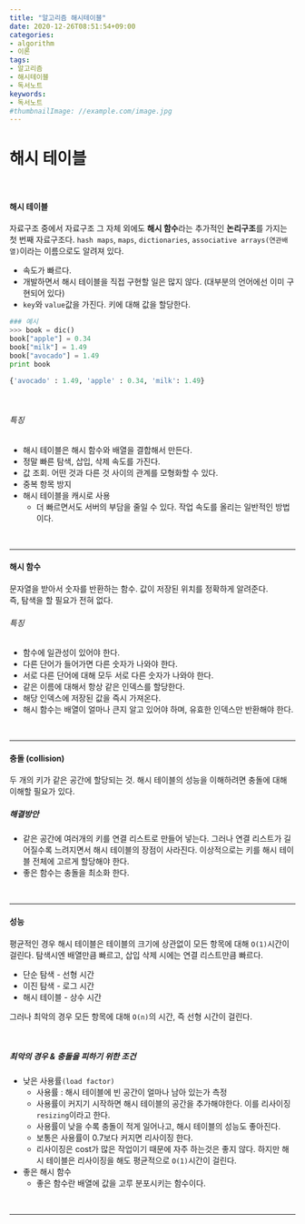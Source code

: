 ```yaml
---
title: "알고리즘 해시테이블"
date: 2020-12-26T08:51:54+09:00
categories:
- algorithm
- 이론
tags:
- 알고리즘
- 해시테이블
- 독서노트
keywords:
- 독서노트
#thumbnailImage: //example.com/image.jpg
---
```


<!--more-->
# 해시 테이블

&nbsp;

#### 해시 테이블
자료구조 중에서 자료구조 그 자체 외에도 **해시 함수**라는 추가적인 **논리구조**를 가지는 첫 번째 자료구조다. `hash maps`, `maps`, `dictionaries`, `associative arrays(연관배열)`이라는 이름으로도 알려져 있다.
- 속도가 빠르다.
- 개발하면서 해시 테이블을 직접 구현할 일은 많지 않다. (대부분의 언어에선 이미 구현되어 있다)
- `key`와 `value`값을 가진다. 키에 대해 값을 할당한다.

```python
### 예시
>>> book = dic()
book["apple"] = 0.34
book["milk"] = 1.49
book["avocado"] = 1.49
print book

{'avocado' : 1.49, 'apple' : 0.34, 'milk': 1.49}
```

&nbsp;

###### 특징
- 해시 테이블은 해시 함수와 배열을 결합해서 만든다.
- 정말 빠른 탐색, 삽입, 삭제 속도를 가진다.
- 값 조회. 어떤 것과 다른 것 사이의 관계를 모형화할 수 있다.
- 중복 항목 방지
- 해시 테이블을 캐시로 사용
  - 더 빠르면서도 서버의 부담을 줄일 수 있다. 작업 속도를 올리는 일반적인 방법이다.


&nbsp;

-----

#### 해시 함수

문자열을 받아서 숫자를 반환하는 함수. 값이 저장된 위치를 정확하게 알려준다.   
즉, 탐색을 할 필요가 전혀 없다.   



###### 특징
- 함수에 일관성이 있어야 한다. 
- 다른 단어가 들어가면 다른 숫자가 나와야 한다. 
- 서로 다른 단어에 대해 모두 서로 다른 숫자가 나와야 한다.
- 같은 이름에 대해서 항상 같은 인덱스를 할당한다. 
- 해당 인덱스에 저장된 값을 즉시 가져온다.
- 해시 함수는 배열이 얼마나 큰지 알고 있어야 하며, 유효한 인덱스만 반환해야 한다.

&nbsp;

-----

#### 충돌 (collision)

두 개의 키가 같은 공간에 할당되는 것. 해시 테이블의 성능을 이해하려면 충돌에 대해 이해할 필요가 있다.


##### 해결방안
- 같은 공간에 여러개의 키를 연결 리스트로 만들어 넣는다. 그러나 연결 리스트가 길어질수록 느려지면서 해시 테이블의 장점이 사라진다. 이상적으로는 키를 해시 테이블 전체에 고르게 할당해야 한다.
- 좋은 함수는 충돌을 최소화 한다.

&nbsp;

-----

#### 성능

평균적인 경우 해시 테이블은 테이블의 크기에 상관없이 모든 항목에 대해 `O(1)`시간이 걸린다. 탐색시엔 배열만큼 빠르고, 삽입 삭제 시에는 연결 리스트만큼 빠르다.

- 단순 탐색 - 선형 시간
- 이진 탐색 - 로그 시간
- 해시 테이블 - 상수 시간

그러나 최악의 경우 모든 항목에 대해 `O(n)`의 시간, 즉 선형 시간이 걸린다.

&nbsp;

##### 최악의 경우 & 충돌을 피하기 위한 조건
- 낮은 사용률`(load factor)`
  - 사용률 : 해시 테이블에 빈 공간이 얼마나 남아 있는가 측정
  - 사용률이 커지기 시작하면 해시 테이블의 공간을 추가해야한다. 이를 리사이징`resizing`이라고 한다.
  - 사용률이 낮을 수록 충돌이 적게 일어나고, 해시 테이블의 성능도 좋아진다.
  - 보통은 사용률이 0.7보다 커지면 리사이징 한다.
  - 리사이징은 cost가 많은 작업이기 때문에 자주 하는것은 좋지 않다. 하지만 해시 테이블은 리사이징을 해도 평균적으로 `O(1)`시간이 걸린다.
- 좋은 해시 함수
  - 좋은 함수란 배열에 값을 고루 분포시키는 함수이다. 


&nbsp;

-----
